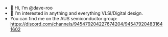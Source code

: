 - 👋 Hi, I’m @dave-roo
- 👀 I’m interested in anything and everything VLSI/Digital design.
- You can find me on the AUS semiconductor group: https://discord.com/channels/945479204227674204/945479204831641602
